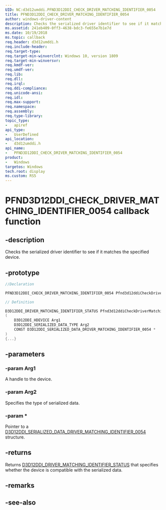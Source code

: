 ```yaml
---
UID: NC:d3d12umddi.PFND3D12DDI_CHECK_DRIVER_MATCHING_IDENTIFIER_0054
title: PFND3D12DDI_CHECK_DRIVER_MATCHING_IDENTIFIER_0054
author: windows-driver-content
description: Checks the serialized driver identifier to see if it matches the specified device.
ms.assetid: 241eb409-0ff3-4638-bdc3-fe655e7b1e7d
ms.date: 10/19/2018
ms.topic: callback
req.header: d3d12umddi.h
req.include-header:
req.target-type:
req.target-min-winverclnt: Windows 10, version 1809
req.target-min-winversvr:
req.kmdf-ver:
req.umdf-ver:
req.lib:
req.dll:
req.irql: 
req.ddi-compliance:
req.unicode-ansi:
req.idl:
req.max-support:
req.namespace:
req.assembly:
req.type-library: 
topic_type: 
-	apiref
api_type: 
-	UserDefined
api_location: 
-	d3d12umddi.h
api_name: 
-	PFND3D12DDI_CHECK_DRIVER_MATCHING_IDENTIFIER_0054
product:
-	Windows
targetos: Windows
tech.root: display
ms.custom: RS5
---
```


# PFND3D12DDI_CHECK_DRIVER_MATCHING_IDENTIFIER_0054 callback function

## -description

Checks the serialized driver identifier to see if it matches the specified device.

## -prototype

```cpp
//Declaration

PFND3D12DDI_CHECK_DRIVER_MATCHING_IDENTIFIER_0054 Pfnd3d12ddiCheckDriverMatchingIdentifier0054; 

// Definition

D3D12DDI_DRIVER_MATCHING_IDENTIFIER_STATUS Pfnd3d12ddiCheckDriverMatchingIdentifier0054 
(
	D3D12DDI_HDEVICE Arg1
	D3D12DDI_SERIALIZED_DATA_TYPE Arg2
	CONST D3D12DDI_SERIALIZED_DATA_DRIVER_MATCHING_IDENTIFIER_0054 *
)
{...}

```

## -parameters

### -param Arg1

A handle to the device.

### -param Arg2

Specifies the type of serialized data.

### -param *

Pointer to a [D3D12DDI_SERIALIZED_DATA_DRIVER_MATCHING_IDENTIFIER_0054](ns-d3d12umddi-d3d12ddi_serialized_data_driver_matching_identifier_0054.md) structure.

## -returns

Returns [D3D12DDI_DRIVER_MATCHING_IDENTIFIER_STATUS](ne-d3d12umddi-d3d12ddi_driver_matching_identifier_status.md) that specifies whether the device is compatible with the serialized data.

## -remarks




## -see-also
